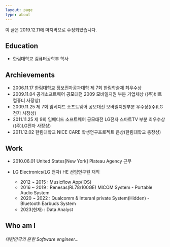 ```yaml
---
layout: page
type: about
---
```


이 글은 2019.12.11에 마지막으로 수정되었습니다.

## Education

* 한림대학교 컴퓨터공학부 학사

## Archievements

* 2006.11.17 한림대학교 정보전자공과대학 제 7회 한림학술제 최우수상
* 2009.11.04 공개소프트웨어 공모대전 2009 모바일지원 부분 기업체상 ((주)비트컴퓨터 사장상)
* 2009.11.25 제 7회 임베디드 소프트웨어 공모대전 모바일지원부분 우수상((주)LG전자 사장상)
* 2011.11.25 제 9회 임베디드 소프트웨어 공모대전 LG전자 스마트TV 부분 최우수상((주)LG전자 사장상)
* 2011.12.02 한림대학교 NICE CARE 학생연구프로젝트 은상(한림대학교 총장상)

## Work

* 2010.06.01 United States[New York] Plateau Agency 근무
* LG Electronics(LG 전자) HE 선임연구원 재직

	- 2012 ~ 2015 : Musicflow App(iOS)
	- 2016 ~ 2019 : Renesas(RL78/100GE) MICOM System - Portable Audio System
 	- 2020 ~ 2022 : Qualcomm & Interanl private System(Hidden) - Bluetooth Earbuds System	
 	- 2023(현재) : Data Analyst	

## Who am I

###### 대한민국의 흔한 Software engineer...

